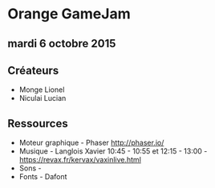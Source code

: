 # Orange GameJam
## mardi 6 octobre 2015


## Créateurs

* Monge Lionel
* Niculai Lucian


## Ressources

* Moteur graphique - Phaser http://phaser.io/ 
* Musique - Langlois Xavier 10:45 - 10:55 et 12:15 - 13:00 - https://revax.fr/kervax/vaxinlive.html
* Sons - 
* Fonts - Dafont 